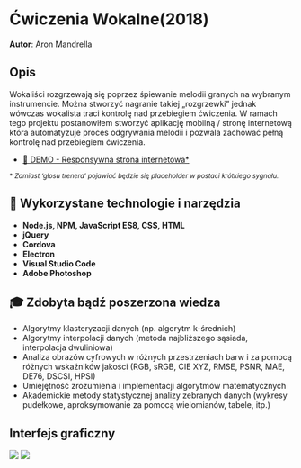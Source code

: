 # Ćwiczenia Wokalne(2018)
**Autor**: Aron Mandrella
## Opis
Wokaliści rozgrzewają się poprzez śpiewanie melodii granych na wybranym instrumencie. Można stworzyć nagranie takiej „rozgrzewki” jednak wówczas wokalista traci kontrolę nad przebiegiem ćwiczenia. W ramach tego projektu postanowiłem stworzyć aplikację mobilną / stronę internetową która automatyzuje proces odgrywania melodii i pozwala zachować pełną kontrolę nad przebiegiem ćwiczenia.

* [🎹 DEMO - Responsywna strona internetowa*](https://am-portfolio.github.io/CwiczeniaWokalne/)

<sub>\* *Zamiast ‘głosu trenera’ pojawiać będzie się placeholder w postaci krótkiego sygnału.*</sub>

## 🧰 Wykorzystane technologie i narzędzia
* **Node.js, NPM, JavaScript ES8, CSS, HTML**
* **jQuery**
* **Cordova**
* **Electron**
* **Visual Studio Code**
* **Adobe Photoshop**

## 🎓 Zdobyta bądź poszerzona wiedza
* Algorytmy klasteryzacji danych (np. algorytm k-średnich)
* Algorytmy interpolacji danych (metoda najbliższego sąsiada, interpolacja dwuliniowa)
* Analiza obrazów cyfrowych w różnych przestrzeniach barw i za pomocą różnych wskaźników jakości (RGB, sRGB, CIE XYZ, RMSE, PSNR, MAE, DE76, DSCSI, HPSI)
* Umiejętność zrozumienia i implementacji algorytmów matematycznych
* Akademickie metody statystycznej analizy zebranych danych (wykresy pudełkowe, aproksymowanie za pomocą wielomianów, tabele, itp.)
## Interfejs graficzny
![](https://github.com/am-portfolio/CwiczeniaWokalne/blob/main/-%20GIFs/Wokalne%20GUI%202.gif)
![](https://github.com/am-portfolio/CwiczeniaWokalne/blob/main/-%20GIFs/Wokalne%20GUI%201.gif)

